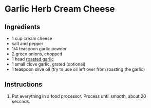 # Garlic Herb Cream Cheese

## Ingredients

- 1 cup cream cheese
- salt and pepper
- 1/4 teaspoon garlic powder
- 2 green onions, chopped
- 1 head [roasted garlic](roasted-garlic.md)
- 1 small clove garlic, grated (optional)
- 1 teaspoon olive oil (try to use oil left over from roasting the garlic)

## Instructions

1. Put everything in a food processor. Process until smooth, about 20 seconds.
